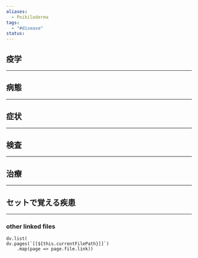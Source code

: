 ```yaml
---
aliases:
  - Poikiloderma
tags:
  - "#disease"
status:
---
```

## 疫学
---
## 病態
---
## 症状
---
## 検査
---
## 治療
---
## セットで覚える疾患
---
### other linked files
```dataviewjs
dv.list(
dv.pages(`[[${this.currentFilePath}]]`)
	.map(page => page.file.link))
```
